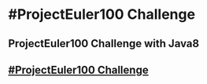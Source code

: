# #ProjectEuler100 Challenge

## ProjectEuler100 Challenge with Java8
## [#ProjectEuler100 Challenge](https://www.freecodecamp.org/news/projecteuler100-coding-challenge-competitive-programming)
